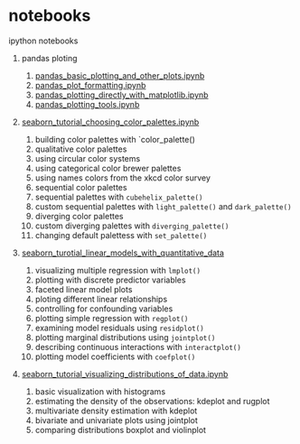 # notebooks
ipython notebooks

1. pandas ploting

    1. [pandas_basic_plotting_and_other_plots.ipynb](http://nbviewer.ipython.org/github/gree2/notebooks/blob/master/pandas_basic_plotting_and_other_plots.ipynb)
    1. [pandas_plot_formatting.ipynb](http://nbviewer.ipython.org/github/gree2/notebooks/blob/master/pandas_plot_formatting.ipynb)
    1. [pandas_plotting_directly_with_matplotlib.ipynb](http://nbviewer.ipython.org/github/gree2/notebooks/blob/master/pandas_plotting_directly_with_matplotlib.ipynb)
    1. [pandas_plotting_tools.ipynb](http://nbviewer.ipython.org/github/gree2/notebooks/blob/master/pandas_plotting_tools.ipynb)

1. [seaborn_tutorial_choosing_color_palettes.ipynb](http://nbviewer.ipython.org/github/gree2/notebooks/blob/master/seaborn_tutorial_choosing_color_palettes.ipynb)

    1. building color palettes with `color_palette()
    1. qualitative color palettes
    1. using circular color systems
    1. using categorical color brewer palettes
    1. using names colors from the xkcd color survey
    1. sequential color palettes
    1. sequential palettes with `cubehelix_palette()`
    1. custom sequential palettes with `light_palette()` and `dark_palette()`
    1. diverging color palettes
    1. custom diverging palettes with `diverging_palette()`
    1. changing default palettess with `set_palette()`

1. [seaborn_turotial_linear_models_with_quantitative_data](http://nbviewer.ipython.org/github/gree2/notebooks/blob/master/seaborn_tutorial_linear_models_with_quantitative_data.ipynb)

    1. visualizing multiple regression with `lmplot()`
    1. plotting with discrete predictor variables
    1. faceted linear model plots
    1. ploting different linear relationships
    1. controlling for confounding variables
    1. plotting simple regression with `regplot()`
    1. examining model residuals using `residplot()`
    1. plotting marginal distributions using `jointplot()`
    1. describing continuous interactions with `interactplot()`
    1. plotting model coefficients with `coefplot()`

1. [seaborn_tutorial_visualizing_distributions_of_data.ipynb](http://nbviewer.ipython.org/github/gree2/notebooks/blob/master/seaborn_tutorial_visualizing_distributions_of_data.ipynb)

    1. basic visualization with histograms
    1. estimating the density of the observations: kdeplot and rugplot
    1. multivariate density estimation with kdeplot
    1. bivariate and univariate plots using jointplot
    1. comparing distributions boxplot and violinplot

